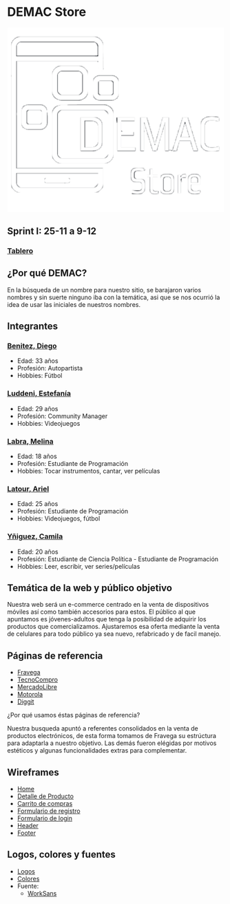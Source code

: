 # DEMAC Store

![logo](/design/logos/LogoPrincipalDEMAC.png)

## Sprint I: 25-11 a 9-12

### [Tablero](https://trello.com/b/X3jxQVhz/pi-c19-grupo-8)

## ¿Por qué DEMAC?

En la búsqueda de un nombre para nuestro sitio, se barajaron varios nombres y sin suerte ninguno iba con la temática, asi que se nos ocurrió la idea de usar las iniciales de nuestros nombres.

## Integrantes

### [Benitez, Diego](https://github.com/diegodanielb)

-   Edad: 33 años
-   Profesión: Autopartista
-   Hobbies: Fútbol

### [Luddeni, Estefanía](https://github.com/Nahiska)

-   Edad: 29 años
-   Profesión: Community Manager
-   Hobbies: Videojuegos

### [Labra, Melina](https://github.com/MelinaLabra)

-   Edad: 18 años
-   Profesión: Estudiante de Programación
-   Hobbies: Tocar instrumentos, cantar, ver películas

### [Latour, Ariel](https://github.com/ariel-l)

-   Edad: 25 años
-   Profesión: Estudiante de Programación
-   Hobbies: Videojuegos, fútbol

### [Yñiguez, Camila](https://github.com/camila-yniguez)

-   Edad: 20 años
-   Profesión: Estudiante de Ciencia Política - Estudiante de Programación
-   Hobbies: Leer, escribir, ver series/películas

## Temática de la web y público objetivo

Nuestra web será un e-commerce centrado en la venta de dispositivos móviles así como también accesorios para estos. El público al que apuntamos es jóvenes-adultos que tenga la posibilidad de adquirir los productos que comercializamos. Ajustaremos esa oferta mediante la venta de celulares para todo público ya sea nuevo, refabricado y de facil manejo.

## Páginas de referencia

-   [Fravega](https://www.fravega.com/)
-   [TecnoCompro](https://tecnocompro.com/)
-   [MercadoLibre](https://www.mercadolibre.com.ar/)
-   [Motorola](https://www.motorola.com.ar/)
-   [Diggit](https://www.tiendadiggit.com.ar/)

¿Por qué usamos éstas páginas de referencia?

Nuestra busqueda apuntó a referentes consolidados en la venta de productos electrónicos, de esta forma tomamos de Fravega su estrúctura para adaptarla a nuestro objetivo. Las demás fueron elégidas por motivos estéticos y algunas funcionalidades extras para complementar.

## Wireframes

-   [Home](https://github.com/ariel-l/grupo_8_DEMACStore/tree/master/wireframes/Home)
-   [Detalle de Producto](https://github.com/ariel-l/grupo_8_DEMACStore/tree/master/wireframes/DetalleDeProducto)
-   [Carrito de compras](https://github.com/ariel-l/grupo_8_DEMACStore/tree/master/wireframes/CarritoDeCompras)
-   [Formulario de registro](https://github.com/ariel-l/grupo_8_DEMACStore/tree/master/wireframes/FormularioDeRegistro)
-   [Formulario de login](https://github.com/ariel-l/grupo_8_DEMACStore/tree/master/wireframes/FormularioDeLogin)
-   [Header](https://github.com/ariel-l/grupo_8_DEMACStore/tree/master/wireframes/Header)
-   [Footer](https://github.com/ariel-l/grupo_8_DEMACStore/tree/master/wireframes/Footer)

## Logos, colores y fuentes

-   [Logos](https://github.com/ariel-l/grupo_8_DEMACStore/tree/master/design/logos)
-   [Colores](https://github.com/ariel-l/grupo_8_DEMACStore/tree/master/design/colors)
-   Fuente:
    -   [WorkSans](https://github.com/ariel-l/grupo_8_DEMACStore/tree/master/design/fonts/WorkSans)
